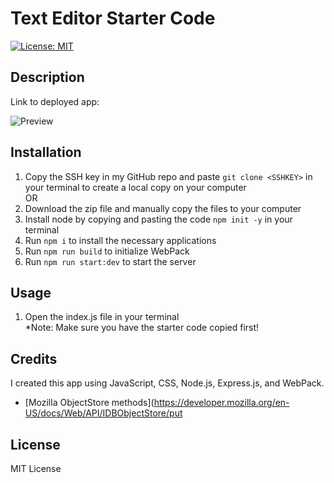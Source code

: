 # Text Editor Starter Code
[![License: MIT](https://img.shields.io/badge/License-MIT-yellow.svg)](https://opensource.org/licenses/MIT)

## Description

Link to deployed app: 

![Preview](./public/images//Tech%20Writers%20Unite.gif)

## Installation
1. Copy the SSH key in my GitHub repo and paste `git clone <SSHKEY>` in your terminal to create a local copy on your computer\
OR
2. Download the zip file and manually copy the files to your computer
3. Install node by copying and pasting the code `npm init -y` in your terminal
4. Run `npm i` to install the necessary applications 
5. Run `npm run build` to initialize WebPack
6. Run `npm run start:dev` to start the server

## Usage
1. Open the index.js file in your terminal\
*Note: Make sure you have the starter code copied first!


## Credits 
I created this app using JavaScript, CSS, Node.js, Express.js, and WebPack.

- [Mozilla ObjectStore methods](https://developer.mozilla.org/en-US/docs/Web/API/IDBObjectStore/put

## License
MIT License